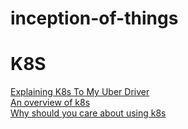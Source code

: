 # inception-of-things
# K8S
  [Explaining K8s To My Uber Driver](https://dev.to/therubberduckiee/explaining-kubernetes-to-my-uber-driver-4f60)<br>
  [An overview of k8s](https://kubernetes.io/docs/concepts/overview/)<br>
  [Why should you care about using k8s](https://thenewstack.io/primer-how-kubernetes-came-to-be-what-it-is-and-why-you-should-care/)
